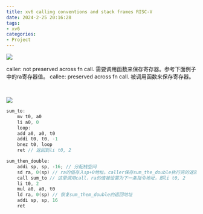 ```yaml
---
title: xv6 calling conventions and stack frames RISC-V
date: 2024-2-25 20:16:28
tags:
- xv6
categories:
- Project
---
```


![](https://xyc-1316422823.cos.ap-shanghai.myqcloud.com/20240225201553.png)

caller: not preserved across fn call. 需要调用函数来保存寄存器。参考下面例子中的ra寄存器值。
callee: preserved across fn call. 被调用函数来保存寄存器。

</br>

![](https://xyc-1316422823.cos.ap-shanghai.myqcloud.com/20240225223002.png)

```c
sum_to:
	mv t0, a0
	li a0, 0
    loop:
	add a0, a0, t0
	addi t0, t0, -1
	bnez t0, loop
	ret // 返回到li t0, 2

sum_then_double:
	addi sp, sp, -16; // 分配栈空间
	sd ra, 0(sp) // ra的值存入sp+0地址。caller保存sum_the_double执行完的返回地址
	call sum_to // 这里调用call，ra的值被设置为下一条指令地址，即li t0, 2
	li t0, 2
	mul a0, a0, t0
	ld ra, 0(sp) // 恢复sum_them_double的返回地址
	addi sp, sp, 16
	ret
```
